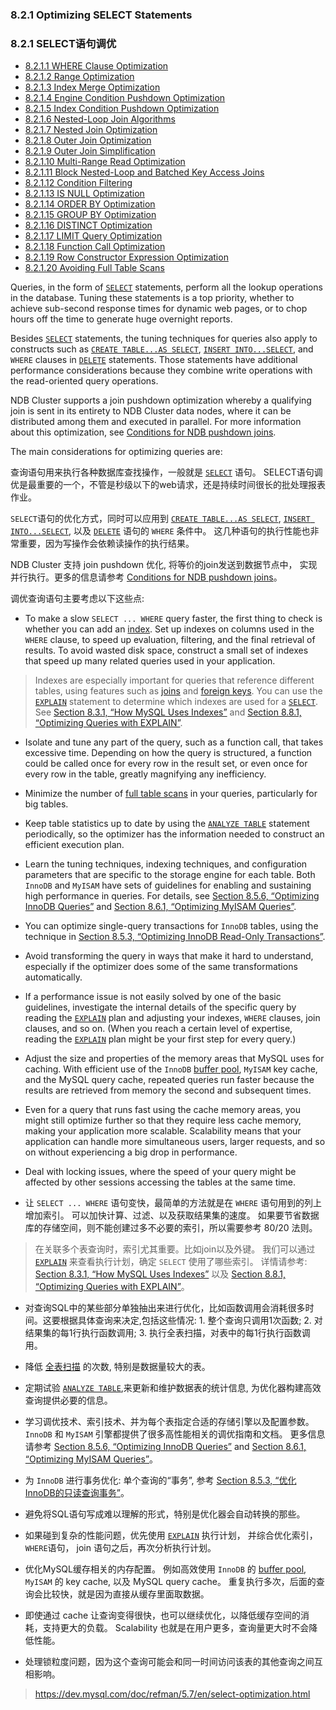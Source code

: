 

### 8.2.1 Optimizing SELECT Statements

### 8.2.1 SELECT语句调优


- [8.2.1.1 WHERE Clause Optimization](./)
- [8.2.1.2 Range Optimization](./)
- [8.2.1.3 Index Merge Optimization](./)
- [8.2.1.4 Engine Condition Pushdown Optimization](./)
- [8.2.1.5 Index Condition Pushdown Optimization](./)
- [8.2.1.6 Nested-Loop Join Algorithms](./)
- [8.2.1.7 Nested Join Optimization](./)
- [8.2.1.8 Outer Join Optimization](./)
- [8.2.1.9 Outer Join Simplification](./)
- [8.2.1.10 Multi-Range Read Optimization](./)
- [8.2.1.11 Block Nested-Loop and Batched Key Access Joins](./)
- [8.2.1.12 Condition Filtering](./)
- [8.2.1.13 IS NULL Optimization](./)
- [8.2.1.14 ORDER BY Optimization](./)
- [8.2.1.15 GROUP BY Optimization](./)
- [8.2.1.16 DISTINCT Optimization](./)
- [8.2.1.17 LIMIT Query Optimization](./)
- [8.2.1.18 Function Call Optimization](./)
- [8.2.1.19 Row Constructor Expression Optimization](./)
- [8.2.1.20 Avoiding Full Table Scans](./)




Queries, in the form of [`SELECT`](https://dev.mysql.com/doc/refman/5.7/en/select.html) statements, perform all the lookup operations in the database. Tuning these statements is a top priority, whether to achieve sub-second response times for dynamic web pages, or to chop hours off the time to generate huge overnight reports.

Besides [`SELECT`](https://dev.mysql.com/doc/refman/5.7/en/select.html) statements, the tuning techniques for queries also apply to constructs such as [`CREATE TABLE...AS SELECT`](https://dev.mysql.com/doc/refman/5.7/en/create-table-select.html), [`INSERT INTO...SELECT`](https://dev.mysql.com/doc/refman/5.7/en/insert-select.html), and `WHERE` clauses in [`DELETE`](https://dev.mysql.com/doc/refman/5.7/en/delete.html) statements. Those statements have additional performance considerations because they combine write operations with the read-oriented query operations.

NDB Cluster supports a join pushdown optimization whereby a qualifying join is sent in its entirety to NDB Cluster data nodes, where it can be distributed among them and executed in parallel. For more information about this optimization, see [Conditions for NDB pushdown joins](https://dev.mysql.com/doc/refman/5.7/en/mysql-cluster-options-variables.html#ndb_join_pushdown-conditions).

The main considerations for optimizing queries are:


查询语句用来执行各种数据库查找操作，一般就是 [`SELECT`](https://dev.mysql.com/doc/refman/5.7/en/select.html) 语句。
SELECT语句调优是最重要的一个，不管是秒级以下的web请求，还是持续时间很长的批处理报表作业。

`SELECT`语句的优化方式，同时可以应用到 [`CREATE TABLE...AS SELECT`](https://dev.mysql.com/doc/refman/5.7/en/create-table-select.html), [`INSERT INTO...SELECT`](https://dev.mysql.com/doc/refman/5.7/en/insert-select.html), 以及 [`DELETE`](https://dev.mysql.com/doc/refman/5.7/en/delete.html) 语句的 `WHERE` 条件中。
这几种语句的执行性能也非常重要，因为写操作会依赖读操作的执行结果。

NDB Cluster 支持 join pushdown 优化, 将等价的join发送到数据节点中， 实现并行执行。更多的信息请参考 [Conditions for NDB pushdown joins](https://dev.mysql.com/doc/refman/5.7/en/mysql-cluster-options-variables.html#ndb_join_pushdown-conditions)。

调优查询语句主要考虑以下这些点:

- To make a slow `SELECT ... WHERE` query faster, the first thing to check is whether you can add an [index](https://dev.mysql.com/doc/refman/5.7/en/glossary.html#glos_index). Set up indexes on columns used in the `WHERE` clause, to speed up evaluation, filtering, and the final retrieval of results. To avoid wasted disk space, construct a small set of indexes that speed up many related queries used in your application.

> Indexes are especially important for queries that reference different tables, using features such as [joins](https://dev.mysql.com/doc/refman/5.7/en/glossary.html#glos_join) and [foreign keys](https://dev.mysql.com/doc/refman/5.7/en/glossary.html#glos_foreign_key). You can use the [`EXPLAIN`](https://dev.mysql.com/doc/refman/5.7/en/explain.html) statement to determine which indexes are used for a [`SELECT`](https://dev.mysql.com/doc/refman/5.7/en/select.html). See [Section 8.3.1, “How MySQL Uses Indexes”](https://dev.mysql.com/doc/refman/5.7/en/mysql-indexes.html) and [Section 8.8.1, “Optimizing Queries with EXPLAIN”](https://dev.mysql.com/doc/refman/5.7/en/using-explain.html).

- Isolate and tune any part of the query, such as a function call, that takes excessive time. Depending on how the query is structured, a function could be called once for every row in the result set, or even once for every row in the table, greatly magnifying any inefficiency.

- Minimize the number of [full table scans](https://dev.mysql.com/doc/refman/5.7/en/glossary.html#glos_full_table_scan) in your queries, particularly for big tables.

- Keep table statistics up to date by using the [`ANALYZE TABLE`](https://dev.mysql.com/doc/refman/5.7/en/analyze-table.html) statement periodically, so the optimizer has the information needed to construct an efficient execution plan.

- Learn the tuning techniques, indexing techniques, and configuration parameters that are specific to the storage engine for each table. Both `InnoDB` and `MyISAM` have sets of guidelines for enabling and sustaining high performance in queries. For details, see [Section 8.5.6, “Optimizing InnoDB Queries”](https://dev.mysql.com/doc/refman/5.7/en/optimizing-innodb-queries.html) and [Section 8.6.1, “Optimizing MyISAM Queries”](https://dev.mysql.com/doc/refman/5.7/en/optimizing-queries-myisam.html).

- You can optimize single-query transactions for `InnoDB` tables, using the technique in [Section 8.5.3, “Optimizing InnoDB Read-Only Transactions”](https://dev.mysql.com/doc/refman/5.7/en/innodb-performance-ro-txn.html).

- Avoid transforming the query in ways that make it hard to understand, especially if the optimizer does some of the same transformations automatically.

- If a performance issue is not easily solved by one of the basic guidelines, investigate the internal details of the specific query by reading the [`EXPLAIN`](https://dev.mysql.com/doc/refman/5.7/en/explain.html) plan and adjusting your indexes, `WHERE` clauses, join clauses, and so on. (When you reach a certain level of expertise, reading the [`EXPLAIN`](https://dev.mysql.com/doc/refman/5.7/en/explain.html) plan might be your first step for every query.)

- Adjust the size and properties of the memory areas that MySQL uses for caching. With efficient use of the `InnoDB` [buffer pool](https://dev.mysql.com/doc/refman/5.7/en/glossary.html#glos_buffer_pool), `MyISAM` key cache, and the MySQL query cache, repeated queries run faster because the results are retrieved from memory the second and subsequent times.

- Even for a query that runs fast using the cache memory areas, you might still optimize further so that they require less cache memory, making your application more scalable. Scalability means that your application can handle more simultaneous users, larger requests, and so on without experiencing a big drop in performance.

- Deal with locking issues, where the speed of your query might be affected by other sessions accessing the tables at the same time.

- 让 `SELECT ... WHERE` 语句变快，最简单的方法就是在 `WHERE` 语句用到的列上增加索引。 可以加快计算、过滤、以及获取结果集的速度。 如果要节省数据库的存储空间，则不能创建过多不必要的索引，所以需要参考 80/20 法则。

> 在关联多个表查询时，索引尤其重要。比如join以及外键。 我们可以通过 [`EXPLAIN`](https://dev.mysql.com/doc/refman/5.7/en/explain.html) 来查看执行计划，确定 `SELECT` 使用了哪些索引。 详情请参考: [Section 8.3.1, “How MySQL Uses Indexes”](https://dev.mysql.com/doc/refman/5.7/en/mysql-indexes.html) 以及 [Section 8.8.1, “Optimizing Queries with EXPLAIN”](https://dev.mysql.com/doc/refman/5.7/en/using-explain.html)。

- 对查询SQL中的某些部分单独抽出来进行优化，比如函数调用会消耗很多时间。这要根据具体查询来决定,包括这些情况: 1. 整个查询只调用1次函数; 2. 对结果集的每1行执行函数调用; 3. 执行全表扫描，对表中的每1行执行函数调用。

- 降低 [全表扫描](https://dev.mysql.com/doc/refman/5.7/en/glossary.html#glos_full_table_scan) 的次数, 特别是数据量较大的表。

- 定期试验 [`ANALYZE TABLE`](https://dev.mysql.com/doc/refman/5.7/en/analyze-table.html),来更新和维护数据表的统计信息, 为优化器构建高效查询提供必要的信息。

- 学习调优技术、索引技术、并为每个表指定合适的存储引擎以及配置参数。 `InnoDB` 和 `MyISAM` 引擎都提供了很多高性能相关的调优指南和文档。 更多信息请参考 [Section 8.5.6, “Optimizing InnoDB Queries”](https://dev.mysql.com/doc/refman/5.7/en/optimizing-innodb-queries.html) and [Section 8.6.1, “Optimizing MyISAM Queries”](https://dev.mysql.com/doc/refman/5.7/en/optimizing-queries-myisam.html)。

- 为 `InnoDB` 进行事务优化: 单个查询的“事务”, 参考 [Section 8.5.3, “优化InnoDB的只读查询事务”](https://dev.mysql.com/doc/refman/5.7/en/innodb-performance-ro-txn.html)。

- 避免将SQL语句写成难以理解的形式，特别是优化器会自动转换的那些。

- 如果碰到复杂的性能问题，优先使用 [`EXPLAIN`](https://dev.mysql.com/doc/refman/5.7/en/explain.html) 执行计划， 并综合优化索引，`WHERE`语句， join 语句之后，再次分析执行计划。

- 优化MySQL缓存相关的内存配置。 例如高效使用 `InnoDB` 的 [buffer pool](https://dev.mysql.com/doc/refman/5.7/en/glossary.html#glos_buffer_pool), `MyISAM` 的 key cache, 以及 MySQL query cache。 重复执行多次，后面的查询会比较快，就是因为直接从缓存里面取数据。

- 即使通过 cache 让查询变得很快，也可以继续优化，以降低缓存空间的消耗，支持更大的负载。 Scalability 也就是在用户更多，查询量更大时不会降低性能。

- 处理锁粒度问题，因为这个查询可能会和同一时间访问该表的其他查询之间互相影响。


> https://dev.mysql.com/doc/refman/5.7/en/select-optimization.html
